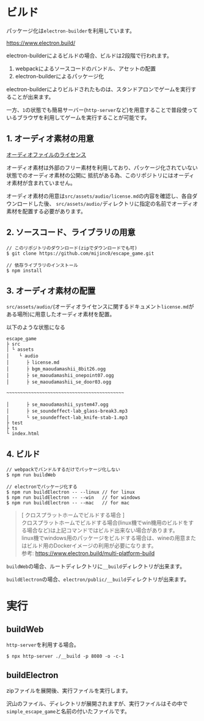 # ビルド

パッケージ化は`electron-builder`を利用しています。

https://www.electron.build/

electron-builderによるビルドの場合、ビルドは2段階で行われます。

1. webpackによるソースコードのバンドル、アセットの配置
2. electron-builderによるパッケージ化

electron-builderによりビルドされたものは、スタンドアロンでゲームを実行することが出来ます。

一方、`1`の状態でも簡易サーバー(`http-server`など)を用意することで普段使っているブラウザを利用してゲームを実行することが可能です。

## 1. オーディオ素材の用意

[オーディオファイルのライセンス](./src/assets/audio/license.md)

オーディオ素材は外部のフリー素材を利用しており、パッケージ化されていない状態でのオーディオ素材の公開に
抵抗がある為、このリポジトリにはオーディオ素材が含まれていません。

オーディオ素材の用意は`src/assets/audio/license.md`の内容を確認し、各自ダウンロードした後、
`src/assets/audio/`ディレクトリに指定の名前でオーディオ素材を配置する必要があります。

## 2. ソースコード、ライブラリの用意

```
// このリポジトリのダウンロード(zipでダウンロードでも可)
$ git clone https://github.com/mijinc0/escape_game.git

// 依存ライブラリのインストール
$ npm install
```

## 3. オーディオ素材の配置

`src/assets/audio/`(オーディオライセンスに関するドキュメント`license.md`がある場所)に用意したオーディオ素材を配置。

以下のような状態になる

```
escape_game
├ src
│ └ assets
│ 　 └ audio
│ 　 　 ├ license.md
│ 　 　 ├ bgm_maoudamashii_8bit26.ogg
│ 　 　 ├ se_maoudamashii_onepoint07.ogg
│ 　 　 ├ se_maoudamashii_se_door03.ogg

~~~~~~~~~~~~~~~~~~~~~~~~~~~~~~~~~~~~~~~~~~~

│ 　 　 ├ se_maoudamashii_system47.ogg
│ 　 　 ├ se_soundeffect-lab_glass-break3.mp3
│ 　 　 └ se_soundeffect-lab_knife-stab-1.mp3
├ test
├ ts
└ index.html
```

## 4. ビルド

```
// webpackでバンドルするだけでパッケージ化しない
$ npm run buildWeb

// electronでパッケージ化する
$ npm run buildElectron -- --linux // for linux 
$ npm run buildElectron -- --win   // for windows
$ npm run buildElectron -- --mac   // for mac
```

> [ クロスプラットホームでビルドする場合 ]  
> クロスプラットホームでビルドする場合(linux機でwin機用のビルドをする場合など)は上記コマンドではビルド出来ない場合があります。  
> linux機でwindows用のパッケージをビルドする場合は、wineの用意またはビルド用のDockerイメージの利用が必要になります。  
> 参考: https://www.electron.build/multi-platform-build

`buildWeb`の場合、ルートディレクトリに`__build`ディレクトリが出来ます。

`buildElectron`の場合、`electron/public/__build`ディレクトリが出来ます。

# 実行

## buildWeb

`http-server`を利用する場合。

```
$ npx http-server ./__build -p 8080 -o -c-1
```

## buildElectron

zipファイルを展開後、実行ファイルを実行します。

沢山のファイル、ディレクトリが展開されますが、実行ファイルはその中で`simple_escape_game`と名前の付いたファイルです。